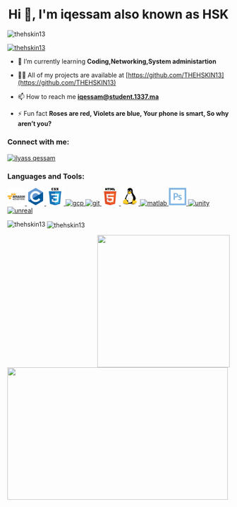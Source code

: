 

<!---
iqessam/iqessam is a ✨ special ✨ repository because its `README.md` (this file) appears on your GitHub profile.
You can click the Preview link to take a look at your changes.
--->
<h1 align="center">Hi 👋, I'm iqessam also known as HSK</h1>
<p align="left"> <img src="https://komarev.com/ghpvc/?username=thehskin13&label=Profile%20views&color=0e75b6&style=flat" alt="thehskin13" /> </p>

<p align="left"> <a href="https://github.com/ryo-ma/github-profile-trophy"><img src="https://github-profile-trophy.vercel.app/?username=thehskin13" alt="thehskin13" /></a> </p>

- 🌱 I’m currently learning **Coding,Networking,System administartion**

- 👨‍💻 All of my projects are available at [https://github.com/THEHSKIN13](https://github.com/THEHSKIN13)

- 📫 How to reach me **iqessam@student.1337.ma**

- ⚡ Fun fact **Roses are red, Violets are blue, Your phone is smart, So why aren’t you?**

<h3 align="left">Connect with me:</h3>
<p align="left">
<a href="https://fb.com/THEHSK" target="blank"><img align="center" src="https://raw.githubusercontent.com/rahuldkjain/github-profile-readme-generator/master/src/images/icons/Social/facebook.svg" alt="ilyass qessam" height="30" width="40" /></a>
</p>

<h3 align="left">Languages and Tools:</h3>
<p align="left"> <a href="https://aws.amazon.com" target="_blank" rel="noreferrer"> <img src="https://raw.githubusercontent.com/devicons/devicon/master/icons/amazonwebservices/amazonwebservices-original-wordmark.svg" alt="aws" width="40" height="40"/> </a> <a href="https://www.cprogramming.com/" target="_blank" rel="noreferrer"> <img src="https://raw.githubusercontent.com/devicons/devicon/master/icons/c/c-original.svg" alt="c" width="40" height="40"/> </a> <a href="https://www.w3schools.com/css/" target="_blank" rel="noreferrer"> <img src="https://raw.githubusercontent.com/devicons/devicon/master/icons/css3/css3-original-wordmark.svg" alt="css3" width="40" height="40"/> </a> <a href="https://cloud.google.com" target="_blank" rel="noreferrer"> <img src="https://www.vectorlogo.zone/logos/google_cloud/google_cloud-icon.svg" alt="gcp" width="40" height="40"/> </a> <a href="https://git-scm.com/" target="_blank" rel="noreferrer"> <img src="https://www.vectorlogo.zone/logos/git-scm/git-scm-icon.svg" alt="git" width="40" height="40"/> </a> <a href="https://www.w3.org/html/" target="_blank" rel="noreferrer"> <img src="https://raw.githubusercontent.com/devicons/devicon/master/icons/html5/html5-original-wordmark.svg" alt="html5" width="40" height="40"/> </a> <a href="https://www.linux.org/" target="_blank" rel="noreferrer"> <img src="https://raw.githubusercontent.com/devicons/devicon/master/icons/linux/linux-original.svg" alt="linux" width="40" height="40"/> </a> <a href="https://www.mathworks.com/" target="_blank" rel="noreferrer"> <img src="https://upload.wikimedia.org/wikipedia/commons/2/21/Matlab_Logo.png" alt="matlab" width="40" height="40"/> </a> <a href="https://www.photoshop.com/en" target="_blank" rel="noreferrer"> <img src="https://raw.githubusercontent.com/devicons/devicon/master/icons/photoshop/photoshop-line.svg" alt="photoshop" width="40" height="40"/> </a> <a href="https://unity.com/" target="_blank" rel="noreferrer"> <img src="https://www.vectorlogo.zone/logos/unity3d/unity3d-icon.svg" alt="unity" width="40" height="40"/> </a> <a href="https://unrealengine.com/" target="_blank" rel="noreferrer"> <img src="https://raw.githubusercontent.com/kenangundogan/fontisto/036b7eca71aab1bef8e6a0518f7329f13ed62f6b/icons/svg/brand/unreal-engine.svg" alt="unreal" width="40" height="40"/> </a> </p>

<p><img align="left" src="https://github-readme-stats.vercel.app/api/top-langs?username=thehskin13&show_icons=true&theme=dark&locale=en&layout=compact" alt="thehskin13" /></p>

<p>&nbsp;<img align="center" src="https://github-readme-stats.vercel.app/api?username=thehskin13&show_icons=true&theme=dark&hide_border=true&locale=en" alt="thehskin13" /></p>



 

<img src="https://avatars.githubusercontent.com/u/89594075?s=400&u=ed5c5a4bb91f10693295ff648d579a0165d1d68e&v=4" align="right" width="300" height="300" alt="">
<img src="https://i.ibb.co/Qmnqdj5/template.png" align="left" width="500" height="300" alt="">

